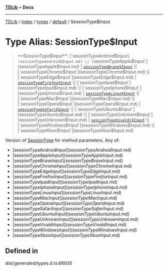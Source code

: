 [**TDLib**](../../../../../../README.md) • **Docs**

***

[TDLib](../../../../../../modules.md) / [index](../../../../../README.md) / [types](../../../README.md) / [default](../README.md) / SessionType$Input

# Type Alias: SessionType$Input

> **SessionType$Input**: [`sessionTypeAndroid$Input`](sessionTypeAndroid$Input.md) \| [`sessionTypeApple$Input`](sessionTypeApple$Input.md) \| [`sessionTypeBrave$Input`](sessionTypeBrave$Input.md) \| [`sessionTypeChrome$Input`](sessionTypeChrome$Input.md) \| [`sessionTypeEdge$Input`](sessionTypeEdge$Input.md) \| [`sessionTypeFirefox$Input`](sessionTypeFirefox$Input.md) \| [`sessionTypeIpad$Input`](sessionTypeIpad$Input.md) \| [`sessionTypeIphone$Input`](sessionTypeIphone$Input.md) \| [`sessionTypeLinux$Input`](sessionTypeLinux$Input.md) \| [`sessionTypeMac$Input`](sessionTypeMac$Input.md) \| [`sessionTypeOpera$Input`](sessionTypeOpera$Input.md) \| [`sessionTypeSafari$Input`](sessionTypeSafari$Input.md) \| [`sessionTypeUbuntu$Input`](sessionTypeUbuntu$Input.md) \| [`sessionTypeUnknown$Input`](sessionTypeUnknown$Input.md) \| [`sessionTypeVivaldi$Input`](sessionTypeVivaldi$Input.md) \| [`sessionTypeWindows$Input`](sessionTypeWindows$Input.md) \| [`sessionTypeXbox$Input`](sessionTypeXbox$Input.md)

Version of [SessionType](SessionType.md) for method parameters.
Any of:
- [sessionTypeAndroid$Input](sessionTypeAndroid$Input.md)
- [sessionTypeApple$Input](sessionTypeApple$Input.md)
- [sessionTypeBrave$Input](sessionTypeBrave$Input.md)
- [sessionTypeChrome$Input](sessionTypeChrome$Input.md)
- [sessionTypeEdge$Input](sessionTypeEdge$Input.md)
- [sessionTypeFirefox$Input](sessionTypeFirefox$Input.md)
- [sessionTypeIpad$Input](sessionTypeIpad$Input.md)
- [sessionTypeIphone$Input](sessionTypeIphone$Input.md)
- [sessionTypeLinux$Input](sessionTypeLinux$Input.md)
- [sessionTypeMac$Input](sessionTypeMac$Input.md)
- [sessionTypeOpera$Input](sessionTypeOpera$Input.md)
- [sessionTypeSafari$Input](sessionTypeSafari$Input.md)
- [sessionTypeUbuntu$Input](sessionTypeUbuntu$Input.md)
- [sessionTypeUnknown$Input](sessionTypeUnknown$Input.md)
- [sessionTypeVivaldi$Input](sessionTypeVivaldi$Input.md)
- [sessionTypeWindows$Input](sessionTypeWindows$Input.md)
- [sessionTypeXbox$Input](sessionTypeXbox$Input.md)

## Defined in

dist/generated/types.d.ts:66935
